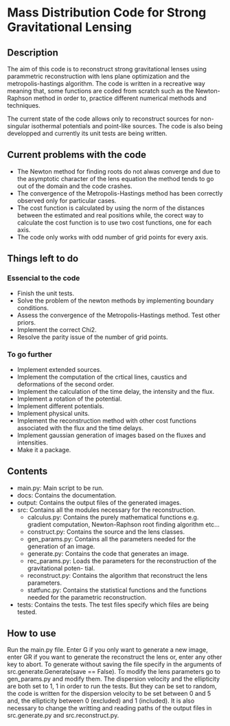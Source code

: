 # Mass Distribution Code for Strong Gravitational Lensing

## Description
The aim of this code is to reconstruct strong gravitational lenses using parammetric reconstruction with
lens plane optimization and the metropolis-hastings algorithm. The code is written in a recreative way 
meaning that, some functions are coded from scratch such as the Newton-Raphson method in order to, 
practice different numerical methods and techniques.

The current state of the code allows only to reconstruct sources for non-singular isothermal potentials
and point-like sources. The code is also being developped and currently its unit tests are being
written.

## Current problems with the code
- The Newton method for finding roots do not alwas converge and due to the asymptotic character of the lens
equation the method tends to go out of the domain and the code crashes.
- The convergence of the Metropolis-Hastings method has been correctly observed only for particular cases.
- The cost function is calculated by using the norm of the distances between the estimated and real 
positions while, the corect way to calculate the cost function is to use two cost functions, one for each
axis.
- The code only works with odd number of grid points for every axis.

## Things left to do
### Essencial to the code
- Finish the unit tests.
- Solve the problem of the newton methods by implementing boundary conditions.
- Assess the convergence of the Metropolis-Hastings method. Test other priors.
- Implement the correct Chi2.
- Resolve the parity issue of the number of grid points.

### To go further
- Implement extended sources.
- Implement the computation of the crtical lines, caustics and deformations of
the second order.
- Implement the calculation of the time delay, the intensity and the flux.
- Implement a rotation of the potential.
- Implement different potentials.
- Implement physical units.
- Implement the reconstruction method with other cost functions associated
with the flux and the time delays.
- Implement gaussian generation of images based on the fluxes and intensities.
- Make it a package.

## Contents
- main.py:
    Main script to be run.
- docs:
    Contains the documentation.
- output: 
    Contains the output files of the generated images.
- src:
    Contains all the modules necessary for the reconstruction.
    - calculus.py:
        Contains the purely mathematical functions e.g. gradient computation,
        Newton-Raphson root finding algorithm etc...
    - construct.py:
        Contains the source and the lens classes.
    - gen_params.py:
        Contains all the parameters needed for the generation of an image.
    - generate.py:
        Contains the code that generates an image.
    - rec_params.py:
        Loads the parameters for the reconstruction of the gravitational poten-
        tial.
    - reconstruct.py:
        Contains the algorithm that reconstruct the lens parameters.
    - statfunc.py:
        Contains the statistical functions and the functions needed for the 
        parametric reconstruction.
- tests:
    Contains the tests. The test files specify which files are being tested.

## How to use
Run the main.py file. Enter G if you only want to generate a new image,
enter GR if you want to generate the reconstruct the lens or, enter any
other key to abort. To generate without saving the file specify in the 
arguments of src.generate.Generate(save == False). To modify the lens 
parameters go to gen_params.py and modify them. The dispersion velocity 
and the ellipticity are both set to 1, 1 in order to run the tests. 
But they can be set to random, the code is written for the dispersion
velocity to be set between 0 and 5 and, the ellipticity between 0 
(excluded) and 1 (included). It is also necessary to change the writting
and reading paths of the output files in src.generate.py and src.reconstruct.py.


